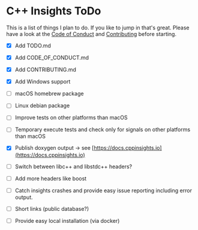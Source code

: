 # C++ Insights ToDo

This is a list of things I plan to do. If you like to jump in that's great. Please have a look at the [Code of Conduct](CODE_OF_CONDUCT.md) and [Contributing](CONTRIBUTING.md) before starting.


- [x] Add TODO.md
- [x] Add CODE_OF_CONDUCT.md
- [x] Add CONTRIBUTING.md
- [x] Add Windows support
- [ ] macOS homebrew package
- [ ] Linux debian package
- [ ] Improve tests on other platforms than macOS
- [ ] Temporary execute tests and check only for signals on other platforms than macOS
- [X] Publish doxygen output -> see [https://docs.cppinsights.io](https://docs.cppinsights.io)
- [ ] Switch between libc++ and libstdc++ headers?
- [ ] Add more headers like boost
- [ ] Catch insights crashes and provide easy issue reporting including error output.
- [ ] Short links (public database?)
- [ ] Provide easy local installation (via docker)

